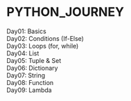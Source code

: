 # PYTHON_JOURNEY
Day01: Basics <br>
Day02: Conditions (If-Else) <br>
Day03: Loops (for, while)<br>
Day04: List <br>
Day05: Tuple & Set  <br>
Day06: Dictionary <br>
Day07: String <br>
Day08: Function <br>
Day09: Lambda